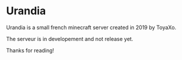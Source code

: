 # Urandia

Urandia is a small french minecraft server created in 2019 by ToyaXo.

The serveur is in developement and not release yet.

Thanks for reading!
